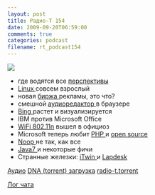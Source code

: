 ```yaml
---
layout: post
title: Радио-Т 154
date: 2009-09-20T06:59:00
comments: true
categories: podcast
filename: rt_podcast154
---
```

![](https://radio-t.com/images/radio-t/rt154.jpg)


- где водятся все [перспективы](http://corp.cnews.ru/news/top/index.shtml?2009/09/18/362407)
- [Linux ](http://www.securitylab.ru/news/385517.php)совсем взрослый
- новая [биржа ](http://internet.cnews.ru/news/top/index.shtml?2009/09/18/362522)рекламы, это что?
- смешной [аудиоредактор ](http://internetno.net/2009/09/18/myna/)в браузере
- [Bing ](http://net.compulenta.ru/459242/)растет и визуализируется
- IBM против Microsoft Office
- [WiFi 802.11n](http://www.linux.org.ru/view-message.jsp?msgid=4043905) вышел в официоз
- Microsoft теперь любит [PHP ](http://www.opennet.ru/opennews/art.shtml?num=23393)и [open source](http://www.linux.org.ru/view-message.jsp?msgid=4034542)
- [Noop ](http://www.opennet.ru/opennews/art.shtml?num=23459)не так, как все
- [Java7 ](http://habrahabr.ru/blogs/java/69811/)и некоторые фичи
- Странные железки: [iTwin ](http://www.engadget.com/2009/09/15/itwin-lets-you-share-files-over-the-internet/)и [Lapdesk](http://www.engadget.com/2009/09/15/logitechs-portable-lapdesk-n315-takes-a-stand-against-carpal-tu/)

[Аудио](http://archive.rucast.net/radio-t/media/rt_podcast154.mp3)
[DNA (torrent) загрузка](http://dnagen.bittorrent.com/bdg/get?url=http%3A%2F%2Fradio-t.com%2Fdownloads%2Frt_podcast154.mp3&name=IT%20Podcast%20Radio-T)
[radio-t.torrent](http://www.radio-t.com/torrents/rt_podcast154.mp3.torrent)

[Лог чата](http://chat.radio-t.com/logs/radio-t-154.html)
<audio src="http://archive.rucast.net/radio-t/media/rt_podcast154.mp3" preload="none"></audio>
